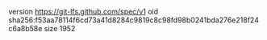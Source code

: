 version https://git-lfs.github.com/spec/v1
oid sha256:f53aa78114f6cd73a41d8284c9819c8c98fd98b0241bda276e218f24c6a8b58e
size 1952

